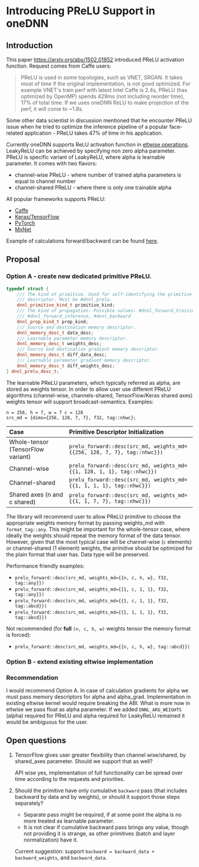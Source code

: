 # Introducing PReLU Support in oneDNN

## Introduction

This paper https://arxiv.org/abs/1502.01852 introduced PReLU activation
function. Request comes from Caffe users:

> PReLU is used in some topologies, such as VNET, SRGAN. It takes most of time
> if the original implementation, is not good optimized. For example VNET's
> train perf with latest Intel Caffe is 2.4s, PReLU (has optimized by OpenMP)
> spends 429ms (not including reorder time), 17% of total time. If we uses
> oneDNN ReLU to make projection of the perf, it will come to ~1.8s.

Some other data scientist in discussion mentioned that he encounter PReLU issue
when he tried to optimize the inference pipeline of a popular face-related
application - PReLU takes 47% of time in his application.

Currently oneDNN supports ReLU activation function in
[eltwise operations](https://uxlfoundation.github.io/oneDNN/dev_guide_eltwise.html).
LeakyReLU can be achieved by specifying non zero alpha parameter. PReLU is
specific variant of LeakyReLU, where alpha is learnable parameter. It comes
with two flavors:
- channel-wise PReLU - where number of trained alpha parameters is equal to
  channel number
- channel-shared PReLU - where there is only one trainable alpha

All popular frameworks supports PReLU:
- [Caffe](https://caffe.berkeleyvision.org/tutorial/layers/prelu.html)
- [Keras/TensorFlow](https://www.tensorflow.org/api_docs/python/tf/keras/layers/PReLU)
- [PyTorch](https://pytorch.org/docs/master/generated/torch.nn.PReLU.html)
- [MxNet](https://beta.mxnet.io/api/gluon/_autogen/mxnet.gluon.nn.PReLU.html)

Example of calculations forward/backward can be found
[here](https://bit.ly/2TXgvzT).

## Proposal

### Option A - create new dedicated primitive PReLU.

``` cpp
typedef struct {
    /// The kind of primitive. Used for self-identifying the primitive
    /// descriptor. Must be #dnnl_prelu.
    dnnl_primitive_kind_t primitive_kind;
    /// The kind of propagation. Possible values: #dnnl_forward_training,
    /// #dnnl_forward_inference, #dnnl_backward
    dnnl_prop_kind_t prop_kind;
    /// Source and destination memory descriptor.
    dnnl_memory_desc_t data_desc;
    /// Learnable parameter memory descriptor.
    dnnl_memory_desc_t weights_desc;
    /// Source and destination gradient memory descriptor.
    dnnl_memory_desc_t diff_data_desc;
    /// Learnable parameter gradient memory descriptor.
    dnnl_memory_desc_t diff_weights_desc;
} dnnl_prelu_desc_t;
```

The learnable PReLU parameters, which typically referred as alpha, are stored
as weights tensor. In order to allow user use different PReLU algorithms
(channel-wise, channels-shared, TensorFlow/Keras shared axes) weights tensor
will support broadcast-semantics. Examples:

```
n = 256, h = 7, w = 7 c = 128
src_md = {dims={256, 128, 7, 7}, f32, tag::nhwc};
```

| Case                              | Primitive Descriptor Initialization
| :--                               | :--
| Whole-tensor (TensorFlow variant) | `prelu_forward::desc(src_md, weights_md={{256, 128, 7, 7}, tag::nhwc}})`
| Channel-wise                      | `prelu_forward::desc(src_md, weights_md={{1, 128, 1, 1}, tag::nhwc}})`
| Channel-shared                    | `prelu_forward::desc(src_md, weights_md={{1, 1, 1, 1}, tag::nhwc}})`
| Shared axes (n and c shared)      | `prelu_forward::desc(src_md, weights_md={{1, 1, 7, 7}, tag::nhwc}})`

The library will recommend user to allow PReLU primitive to choose the
appropriate weights memory format by passing weights_md with `format_tag::any`.
This might be important for the whole-tensor case, where ideally the weights
should repeat the memory format of the data tensor. However, given that the
most typical case will be channel-wise (`c` elements) or channel-shared (1
element) weights, the primitive should be optimized for the plain format that
user has. Data type will be preserved.

Performance friendly examples:
- `prelu_forward::desc(src_md, weights_md={{n, c, h, w}, f32, tag::any}})`
- `prelu_forward::desc(src_md, weights_md={{1, c, 1, 1}, f32, tag::any}})`
- `prelu_forward::desc(src_md, weights_md={{1, c, 1, 1}, f32, tag::abcd}})`
- `prelu_forward::desc(src_md, weights_md={{1, 1, 1, 1}, f32, tag::abcd}})`

Not recommended (for **full** `(n, c, h, w)` weights tensor the memory format
is forced):
- `prelu_forward::desc(src_md, weights_md={{n, c, h, w}, tag::abcd}})`


### Option B - extend existing eltwise implementation

### Recommendation

I would recommend Option A. In case of calculation gradients for alpha we must
pass memory descriptors for alpha and alpha_grad. Implementation in existing
eltwise kernel would require breaking the ABI. What is more now in eltwise we
pass float as alpha parameter. If we added `DNNL_ARG_WEIGHTS` (alpha) required
for PReLU and alpha required for LeakyReLU remained it would be ambiguous for
the user.

## Open questions

1. TensorFlow gives user greater flexibility than channel wise/shared,
   by shared_axes parameter. Should we support that as well?

   API wise yes, implementation of full functionality can be spread over time
   according to the requests and priorities.

2. Should the primitive have only cumulative `backward` pass (that includes
   backward by data and by weights), or should it support those steps
   separately?
   - Separate pass might be required, if at some point the alpha is no more
     treated as learnable parameter.
   - It is not clear if cumulative backward pass brings any value, though not
     providing it is strange, as other primitives (batch and layer
     normalization) have it.

   Current suggestion: support `backward = backward_data + backward_weights`,
   and `backward_data`.
